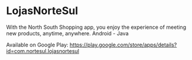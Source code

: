 # LojasNorteSul
With the North South Shopping app, you enjoy the experience of meeting new products, anytime, anywhere. Android - Java


 Available on Google Play: https://play.google.com/store/apps/details?id=com.nortesul.lojasnortesul
